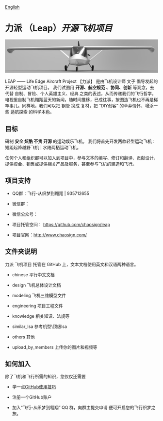 [English](https://github.com/chaosign/LEAP/blob/master/readme_en.md)
# 力派 （Leap）*开源飞机项目*
<img src="./leap.png" width = "1000"/>

LEAP —— Life Edge Aircraft Project
【力派】 是由飞机设计师 文子 倡导发起的开源轻型运动飞机项目。 我们试图用 **开源、航空规范 、协同、创新** 等观念，去代替 自制、冒险、个人英雄主义、经典 之类的表述，从而传递我们的飞行哲学。电视里自制飞机翱翔蓝天的新闻，随时间推移，已成往事，按图造飞机也不再是稀罕事儿。同样地，我们可以把 钢管 换成 复材，把 “DIY创客” 的草莽情怀，增添一些 适航探索 的科学本色。

## 目标
研制 **安全 炫酷 不贵 开源** 的运动娱乐飞机。
我们将首先开发两款轻型运动飞机：短距起降越野飞机 | 水陆两栖运动飞机。

任何个人和组织都可以加入到项目中，参与文本的编写、修订和翻译、贡献设计、提供资金、销售或提供相关产品及服务，甚至参与飞机的建造和飞行。

## 项目支持
- QQ群：飞行-从织梦到翱翔 | 935712655 
+ 微信群：
- 微信公众号：
+ 项目托管空间： https://github.com/chaosign/leap
- 项目官网：http://www.chaosign.com/


## 文件夹说明
力派 飞机项目 托管在 GitHub 上，文本文档使用英文和汉语两种语言。
- chinese             平行中文文档
+ design              飞机总体设计文档
- modeling            飞机三维模型文件
+ engineering         项目工程文件
- knowledge           相关知识、法规等
+ similar_lsa         参考机型\顶级lsa
- others              其他
+ upload_by_members   上传你的图片和视频等

## 如何加入
除了飞机和飞行所需的知识，您仅仅还需要
- 学一点[GitHub使用技巧](https://guides.github.com/activities/hello-world/)
+ 注册一个GitHub账户
- 加入“飞行-从织梦到翱翔” QQ 群，向群主提交申请
便可开启您的飞行织梦之旅。
